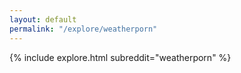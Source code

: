 ```yaml
---
layout: default
permalink: "/explore/weatherporn"
---
```


<link rel="stylesheet" type="text/css" href="/static/css/explore.css">
{% include explore.html subreddit="weatherporn" %}

